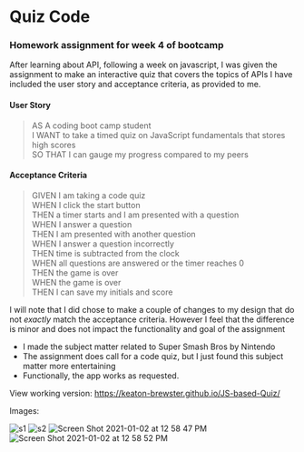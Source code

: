 Quiz Code
=====
### Homework assignment for week 4 of bootcamp

After learning about API, following a week on javascript, 
I was given the assignment to make an interactive quiz that covers the topics
of APIs
I have included the user story and acceptance criteria, as provided to me. 


#### User Story

> AS A coding boot camp student  
> I WANT to take a timed quiz on JavaScript fundamentals that stores high scores  
> SO THAT I can gauge my progress compared to my peers  

#### Acceptance Criteria

> GIVEN I am taking a code quiz  
> WHEN I click the start button  
> THEN a timer starts and I am presented with a question  
> WHEN I answer a question  
> THEN I am presented with another question  
> WHEN I answer a question incorrectly  
> THEN time is subtracted from the clock  
> WHEN all questions are answered or the timer reaches 0  
> THEN the game is over  
> WHEN the game is over  
> THEN I can save my initials and score  


I will note that I did chose to make a couple of changes to my design that do not _exactly_ match the acceptance criteria. 
However I feel that the difference is minor and does not impact the functionality and goal of the assignment

* I made the subject matter related to Super Smash Bros by Nintendo  
* The assignment does call for a code quiz, but I just found this subject matter more entertaining  
* Functionally, the app works as requested.   

View working version: https://keaton-brewster.github.io/JS-based-Quiz/

Images:

![s1](https://user-images.githubusercontent.com/65474893/103606859-20cd5a80-4edd-11eb-8eb6-e14d3c5221f7.png)
![s2](https://user-images.githubusercontent.com/65474893/103606879-29be2c00-4edd-11eb-9015-c90d1aa316f8.png)
![Screen Shot 2021-01-02 at 12 58 47 PM](https://user-images.githubusercontent.com/65474893/103464601-b0ff7a00-4cfa-11eb-8443-04aebfdde48d.png)
![Screen Shot 2021-01-02 at 12 58 52 PM](https://user-images.githubusercontent.com/65474893/103464607-b65cc480-4cfa-11eb-9738-e0ef15735db5.png)
